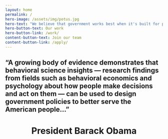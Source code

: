 ```yaml
---
layout: home
permalink: /
hero-image: /assets/img/potus.jpg
hero-text: "We believe that government works best when it's built for people. "
hero-button-text: Our work
hero-button-link: /work/
content-button-text: Join our team
content-button-link: /apply/
---
```

## “A growing body of evidence demonstrates that behavioral science insights — research findings from fields such as behavioral economics and psychology about how people make decisions and act on them — can be used to design government policies to better serve the American people...” 

# <center>President Barack Obama</center>



